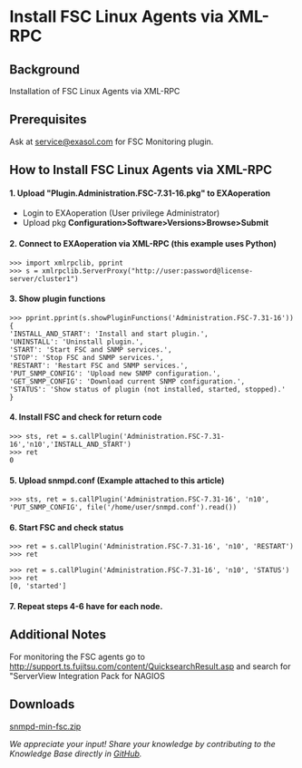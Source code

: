# Install FSC Linux Agents via XML-RPC 
## Background

Installation of FSC Linux Agents via XML-RPC 

## Prerequisites

Ask at [service@exasol.com](mailto:service@exasol.com) for FSC Monitoring plugin.

## How to Install FSC Linux Agents via XML-RPC

#### 1. Upload "Plugin.Administration.FSC-7.31-16.pkg" to EXAoperation

* Login to EXAoperation (User privilege Administrator)
* Upload pkg **Configuration>Software>Versions>Browse>Submit**

#### 2. Connect to EXAoperation via XML-RPC (this example uses Python)


```
>>> import xmlrpclib, pprint 
>>> s = xmlrpclib.ServerProxy("http://user:password@license-server/cluster1")
```
#### 3. Show plugin functions


```
>>> pprint.pprint(s.showPluginFunctions('Administration.FSC-7.31-16'))
{
'INSTALL_AND_START': 'Install and start plugin.',
'UNINSTALL': 'Uninstall plugin.',
'START': 'Start FSC and SNMP services.',
'STOP': 'Stop FSC and SNMP services.',
'RESTART': 'Restart FSC and SNMP services.',
'PUT_SNMP_CONFIG': 'Upload new SNMP configuration.',
'GET_SNMP_CONFIG': 'Download current SNMP configuration.',
'STATUS': 'Show status of plugin (not installed, started, stopped).'
}
```
#### 4. Install FSC and check for return code


```
>>> sts, ret = s.callPlugin('Administration.FSC-7.31-16','n10','INSTALL_AND_START')
>>> ret
0
```
#### 5. Upload snmpd.conf (Example attached to this article)


```
>>> sts, ret = s.callPlugin('Administration.FSC-7.31-16', 'n10', 'PUT_SNMP_CONFIG', file('/home/user/snmpd.conf').read())
```
#### 6. Start FSC and check status


```
>>> ret = s.callPlugin('Administration.FSC-7.31-16', 'n10', 'RESTART')
>>> ret

>>> ret = s.callPlugin('Administration.FSC-7.31-16', 'n10', 'STATUS')
>>> ret
[0, 'started']
```
#### 7. Repeat steps 4-6 have for each node.

## Additional Notes

For monitoring the FSC agents go to <http://support.ts.fujitsu.com/content/QuicksearchResult.asp> and search for "ServerView Integration Pack for NAGIOS

## Downloads
[snmpd-min-fsc.zip](https://github.com/exasol/Public-Knowledgebase/files/9922038/snmpd-min-fsc.zip)


*We appreciate your input! Share your knowledge by contributing to the Knowledge Base directly in [GitHub](https://github.com/exasol/public-knowledgebase).* 